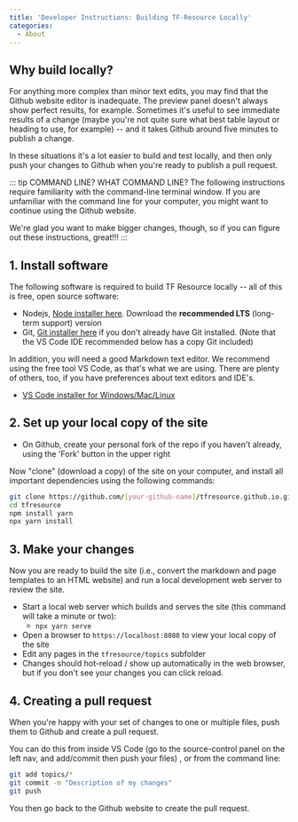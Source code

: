 ```yaml
---
title: 'Developer Instructions: Building TF-Resource Locally'
categories:
  - About
---
```


## Why build locally?

For anything more complex than minor text edits, you may find that the Github website editor is inadequate. The preview panel doesn't always show perfect results, for example. Sometimes it's useful to see immediate results of a change (maybe you're not quite sure what best table layout or heading to use, for example) -- and it takes Github around five minutes to publish a change.

In these situations it's a lot easier to build and test locally, and then only push your changes to Github when you're ready to publish a pull request.

::: tip COMMAND LINE? WHAT COMMAND LINE?
The following instructions require familiarity with the command-line terminal window. If you are unfamiliar with the command line for your computer, you might want to continue using the Github website.

We're glad you want to make bigger changes, though, so if you can figure out these instructions, great!!!
:::

## 1. Install software

The following software is required to build TF Resource locally -- all of this is free, open source software:

- Nodejs, [Node installer here](https://nodejs.org/en/). Download the **recommended LTS** (long-term support) version
- Git, [Git installer here](https://git-scm.com/downloads) if you don't already have Git installed. (Note that the VS Code IDE recommended below has a copy Git included)

In addition, you will need a good Markdown text editor. We recommend using the free tool VS Code, as that's what we are using. There are plenty of others, too, if you have preferences about text editors and IDE's.

- [VS Code installer for Windows/Mac/Linux](https://code.visualstudio.com/)

## 2. Set up your local copy of the site

- On Github, create your personal fork of the repo if you haven't already, using the 'Fork' button in the upper right

Now "clone" (download a copy) of the site on your computer, and install all important dependencies using the following commands:

```bash
git clone https://github.com/[your-github-name]/tfresource.github.io.git tfresource
cd tfresource
npm install yarn
npx yarn install
```

## 3. Make your changes

Now you are ready to build the site (i.e., convert the markdown and page templates to an HTML website) and run a local development web server to review the site.

- Start a local web server which builds and serves the site (this command will take a minute or two):
  - `npx yarn serve`
- Open a browser to `https://localhost:8080` to view your local copy of the site
- Edit any pages in the `tfresource/topics` subfolder
- Changes should hot-reload / show up automatically in the web browser, but if you don't see your changes you can click reload.

## 4. Creating a pull request

When you're happy with your set of changes to one or multiple files, push them to Github and create a pull request.

You can do this from inside VS Code (go to the source-control panel on the left nav, and add/commit then push your files) , or from the command line:

```bash
git add topics/*
git commit -m "Description of my changes"
git push
```

You then go back to the Github website to create the pull request.
